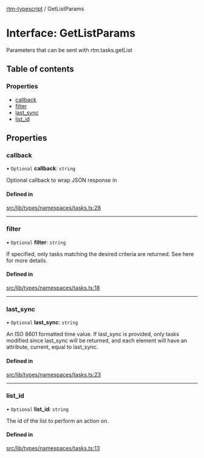 [rtm-typescript](../README.md) / GetListParams

# Interface: GetListParams

Parameters that can be sent with rtm.tasks.getList

## Table of contents

### Properties

- [callback](GetListParams.md#callback)
- [filter](GetListParams.md#filter)
- [last\_sync](GetListParams.md#last_sync)
- [list\_id](GetListParams.md#list_id)

## Properties

### callback

• `Optional` **callback**: `string`

Optional callback to wrap JSON response in

#### Defined in

[src/lib/types/namespaces/tasks.ts:28](https://github.com/benwainwright/rtm-typescript/blob/57c8754/src/lib/types/namespaces/tasks.ts#L28)

___

### filter

• `Optional` **filter**: `string`

If specified, only tasks matching the desired criteria are returned. See here for more details.

#### Defined in

[src/lib/types/namespaces/tasks.ts:18](https://github.com/benwainwright/rtm-typescript/blob/57c8754/src/lib/types/namespaces/tasks.ts#L18)

___

### last\_sync

• `Optional` **last\_sync**: `string`

An ISO 8601 formatted time value. If last_sync is provided, only tasks modified since last_sync will be returned, and each element will have an attribute, current, equal to last_sync.

#### Defined in

[src/lib/types/namespaces/tasks.ts:23](https://github.com/benwainwright/rtm-typescript/blob/57c8754/src/lib/types/namespaces/tasks.ts#L23)

___

### list\_id

• `Optional` **list\_id**: `string`

The id of the list to perform an action on.

#### Defined in

[src/lib/types/namespaces/tasks.ts:13](https://github.com/benwainwright/rtm-typescript/blob/57c8754/src/lib/types/namespaces/tasks.ts#L13)
